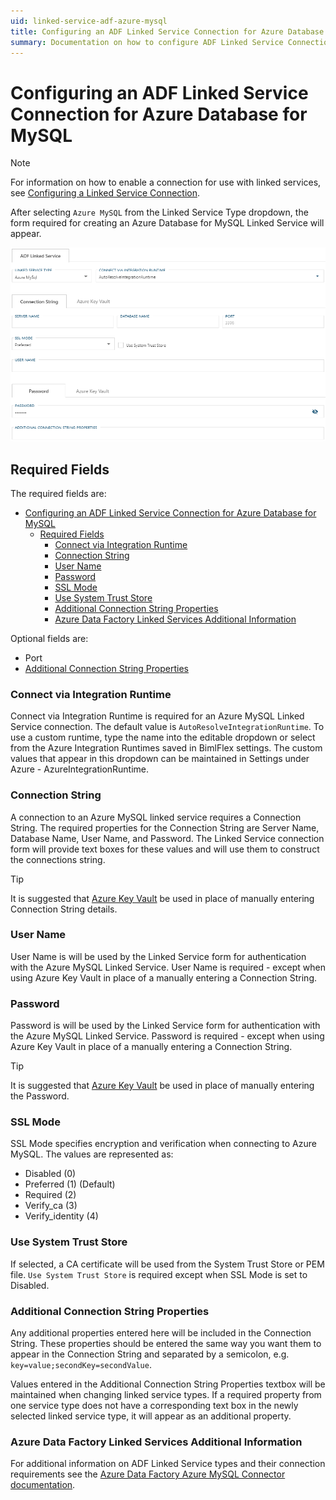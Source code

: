 ```yaml
---
uid: linked-service-adf-azure-mysql
title: Configuring an ADF Linked Service Connection for Azure Database for MySQL
summary: Documentation on how to configure ADF Linked Service Connection for Azure Database for MySQL with required fields, connection strings, and links to additional information
---
```

# Configuring an ADF Linked Service Connection for Azure Database for MySQL

> [!NOTE]
> For information on how to enable a connection for use with linked services, see [Configuring a Linked Service Connection](create-linked-service-connection.md).

After selecting `Azure MySQL` from the Linked Service Type dropdown, the form required for creating an Azure Database for MySQL Linked Service will appear.

![Azure MySQL Linked Service Form](images/bimlflex-ss-app-connections-azure-mysql-form.png "Azure MySQL Linked Service Form")

## Required Fields

The required fields are:

- [Configuring an ADF Linked Service Connection for Azure Database for MySQL](#configuring-an-adf-linked-service-connection-for-azure-database-for-mysql)
  - [Required Fields](#required-fields)
    - [Connect via Integration Runtime](#connect-via-integration-runtime)
    - [Connection String](#connection-string)
    - [User Name](#user-name)
    - [Password](#password)
    - [SSL Mode](#ssl-mode)
    - [Use System Trust Store](#use-system-trust-store)
    - [Additional Connection String Properties](#additional-connection-string-properties)
    - [Azure Data Factory Linked Services Additional Information](#azure-data-factory-linked-services-additional-information)

Optional fields are:

+ Port
+ [Additional Connection String Properties](#additional-connection-string-properties)

### Connect via Integration Runtime

Connect via Integration Runtime is required for an Azure MySQL Linked Service connection. The default value is `AutoResolveIntegrationRuntime`. To use a custom runtime, type the name into the editable dropdown or select from the Azure Integration Runtimes saved in BimlFlex settings. The custom values that appear in this dropdown can be maintained in Settings under Azure - AzureIntegrationRuntime.

### Connection String

A connection to an Azure MySQL linked service requires a Connection String. The required properties for the Connection String are Server Name, Database Name, User Name, and Password. The Linked Service connection form will provide text boxes for these values and will use them to construct the connections string.

> [!TIP]
> It is suggested that [Azure Key Vault](linked-service-azure-key-vault.md) be used in place of manually entering Connection String details.

### User Name

User Name is will be used by the Linked Service form for authentication with the Azure MySQL Linked Service. User Name is required - except when using Azure Key Vault in place of a manually entering a Connection String.

### Password

Password is will be used by the Linked Service form for authentication with the Azure MySQL Linked Service. Password is required - except when using Azure Key Vault in place of a manually entering a Connection String.

> [!TIP]
> It is suggested that [Azure Key Vault](linked-service-azure-key-vault.md) be used in place of manually entering the Password.

### SSL Mode

SSL Mode specifies encryption and verification when connecting to Azure MySQL. The values are represented as:

+ Disabled (0)
+ Preferred (1) (Default)
+ Required (2)
+ Verify_ca (3)
+ Verify_identity (4)

### Use System Trust Store

If selected, a CA certificate will be used from the System Trust Store or PEM file. `Use System Trust Store` is required except when SSL Mode is set to Disabled.

### Additional Connection String Properties

Any additional properties entered here will be included in the Connection String. These properties should be entered the same way you want them to appear in the Connection String and separated by a semicolon, e.g. `key=value;secondKey=secondValue`.

Values entered in the Additional Connection String Properties textbox will be maintained when changing linked service types. If a required property from one service type does not have a corresponding text box in the newly selected linked service type, it will appear as an additional property.

### Azure Data Factory Linked Services Additional Information

For additional information on ADF Linked Service types and their connection requirements see the [Azure Data Factory Azure MySQL Connector documentation](https://docs.microsoft.com/en-us/azure/data-factory/connector-azure-database-for-mysql).

